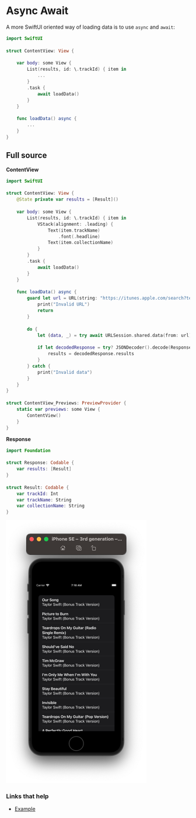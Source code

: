 # Async Await

A more SwiftUI oriented way of loading data is to use `async` and `await`:

```swift
import SwiftUI

struct ContentView: View {

    var body: some View {
        List(results, id: \.trackId) { item in
        	...
        }
        .task {
            await loadData()
        }
    }

    func loadData() async {
		...
    }
}
```

## Full source

**ContentView**

```swift
import SwiftUI

struct ContentView: View {
    @State private var results = [Result]()

    var body: some View {
        List(results, id: \.trackId) { item in
            VStack(alignment: .leading) {
                Text(item.trackName)
                    .font(.headline)
                Text(item.collectionName)
            }
        }
        .task {
            await loadData()
        }
    }

    func loadData() async {
        guard let url = URL(string: "https://itunes.apple.com/search?term=taylor+swift&entity=song") else {
            print("Invalid URL")
            return
        }

        do {
            let (data, _) = try await URLSession.shared.data(from: url)

            if let decodedResponse = try? JSONDecoder().decode(Response.self, from: data) {
                results = decodedResponse.results
            }
        } catch {
            print("Invalid data")
        }
    }
}

struct ContentView_Previews: PreviewProvider {
    static var previews: some View {
        ContentView()
    }
}
```

**Response**

```swift
import Foundation

struct Response: Codable {
    var results: [Result]
}

struct Result: Codable {
    var trackId: Int
    var trackName: String
    var collectionName: String
}
```

![](images/1.png)

### Links that help
- [Example](https://www.hackingwithswift.com/books/ios-swiftui/sending-and-receiving-codable-data-with-urlsession-and-swiftui)